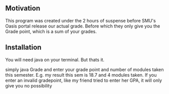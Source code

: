 ## Motivation
This program was created under the 2 hours of suspense before SMU's Oasis portal release our actual grade. Before which they only give you the Grade point, which is a sum of your grades.  

## Installation
You will need java on your terminal. But thats it.

simply java Grade and enter your grade point and number of modules taken this semester. E.g. my result this sem is 18.7 and 4 modules taken.
If you enter an invalid gradepoint, like my friend tried to enter her GPA, it will only give you no possibility
